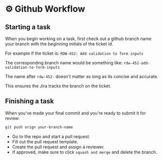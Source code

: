 # ⚙ Github Workflow

## Starting a task

When you begin working on a task, first check out a github branch name your branch with the beginning initials of the ticket id.

For example if the ticket is:
`RDW-452: Add validation to form inputs`

The corresponding branch name would be something like:
`rdw-452-add-validation-to-form-inputs`

The name after `rdw-452-` doesn't matter as long as its concise and accurate.

This ensures the Jira tracks the branch on the ticket.

## Finishing a task

When you've made your final commit and you're ready to submit it for review:

```bash
git push orign your-branch-name
```

- Go to the repo and start a pull request.
- Fill out the pull request template.
- Create the pull request and assign a reviewer.
- If approved, make sure to click `squash and merge` and delete the branch.
